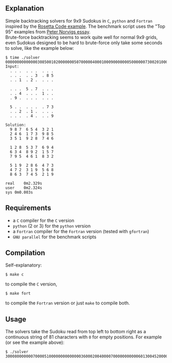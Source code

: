 ## Explanation

Simple backtracking solvers for 9x9 Sudokus in `C`, `python` and `Fortran`
inspired by the [Rosetta Code example](https://rosettacode.org/wiki/Sudoku#C).
The benchmark script uses the "Top 95" examples from [Peter Norvigs
essay](http://norvig.com/sudoku.html).  
Brute-force backtracking seems to work quite well for normal 9x9 grids, even
Sudokus designed to be hard to brute-force only take some seconds to solve, like
the example below:

```
$ time ./solver 000000000000003085001020000000507000004000100090000000500000073002010000000040009
Input:
  . . .  . . .  . . .
  . . .  . . 3  . 8 5
  . . 1  . 2 .  . . .

  . . .  5 . 7  . . .
  . . 4  . . .  1 . .
  . 9 .  . . .  . . .

  5 . .  . . .  . 7 3
  . . 2  . 1 .  . . .
  . . .  . 4 .  . . 9

Solution:
  9 8 7  6 5 4  3 2 1
  2 4 6  1 7 3  9 8 5
  3 5 1  9 2 8  7 4 6

  1 2 8  5 3 7  6 9 4
  6 3 4  8 9 2  1 5 7
  7 9 5  4 6 1  8 3 2

  5 1 9  2 8 6  4 7 3
  4 7 2  3 1 9  5 6 8
  8 6 3  7 4 5  2 1 9

real	0m2.329s
user	0m2.324s
sys	0m0.003s
```

## Requirements

- a `C` compiler for the `C` version
- `python` (2 or 3) for the `python` version
- a `Fortran` compiler for the `Fortran` version (tested with `gfortran`)
- `GNU parallel` for the benchmark scripts

## Compilation

Self-explanatory:  
```
$ make c
```
to compile the `C` version,
```
$ make fort
```
to compile the `Fortran` version or just `make` to compile both.

## Usage

The solvers take the Sudoku read from top left to bottom right as a continuous
string of 81 characters with `0` for empty positions. For example (or see the
example above):

```
$ ./solver 300080000000700005100000000000000360002004000070000000000060130045200000000000800
```
